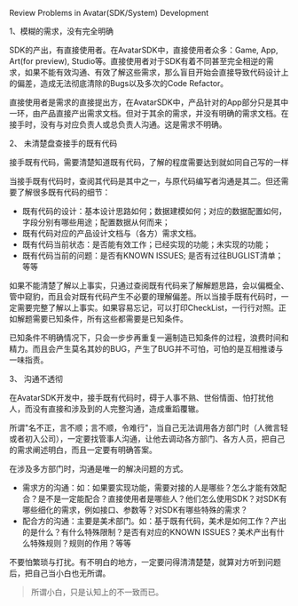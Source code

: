 Review Problems in Avatar(SDK/System) Development

1、模糊的需求，没有完全明确

SDK的产出，有直接使用者。在AvatarSDK中，直接使用者众多：Game, App, Art(for preview), Studio等。直接使用者对于SDK有着不同甚至完全相逆的需求，如果不能有效沟通、有效了解这些需求，那么盲目开始会直接导致代码设计上的偏差，造成无法彻底清除的Bugs以及多次的Code Refactor。

直接使用者是需求的直接提出方，在AvatarSDK中，产品针对的App部分只是其中一环，由产品直接产出需求文档。但对于其余的需求，并没有明确的需求文档。在接手时，没有与对应负责人或总负责人沟通。这是需求不明确。

2、 未清楚盘查接手的既有代码

接手既有代码，需要清楚知道既有代码，了解的程度需要达到就如同自己写的一样

当接手既有代码时，查阅其代码是其中之一，与原代码编写者沟通是其二。但还需要了解很多既有代码的细节：

-   既有代码的设计：基本设计思路如何；数据建模如何；对应的数据配置如何，字段分别有哪些用途；配置数据从何而来；
-   既有代码对应的产品设计文档与（各方）需求文档。
-   既有代码当前状态：是否能有效工作；已经实现的功能；未实现的功能；
-   既有代码当前的问题：是否有KNOWN ISSUES; 是否有过往BUGLIST清单；等等

如果不能清楚了解以上事实，只通过查阅既有代码来了解解题思路，会以偏概全、管中窥豹，而且会对既有代码产生不必要的理解偏差。所以当接手既有代码时，一定需要完整了解以上事实。如果容易忘记，可以打印CheckList，一行行对照。正如解题需要已知条件，所有这些都需要是已知条件。

已知条件不明确情况下，只会一步步再重复一遍制造已知条件的过程，浪费时间和精力。而且会产生莫名其妙的BUG，产生了BUG并不可怕，可怕的是互相推诿与一味指责。

3、 沟通不透彻

在AvatarSDK开发中，接手既有代码时，碍于人事不熟、世俗情面、怕打扰他人，而没有直接和涉及到的人完整沟通，造成重蹈覆辙。

所谓"名不正，言不顺；言不顺，令难行"，当自己无法调用各方部门时（人微言轻或者初入公司），一定要找管事人沟通，让他去调动各方部门、各方人员，把自己的需求阐述明白，而且一定要有明确答案。

在涉及多方部门时，沟通是唯一的解决问题的方式。

-   需求方的沟通：如：如果要实现功能，需要对接的人是哪些？怎么才能有效配合？是不是一定能配合？直接使用者是哪些人？他们怎么使用SDK？对SDK有哪些细化的需求，例如接口、参数等？对SDK有哪些特殊的需求？
-   配合方的沟通：主要是美术部门。如：基于既有代码，美术是如何工作？产出的是什么？有什么特殊限制？是否有对应的KNOWN ISSUES？美术产出有什么特殊规则？规则的作用？等等

不要怕繁琐与打扰。有不明白的地方，一定要问得清清楚楚，就算对方听到问题后，把自己当小白也无所谓。

> 所谓小白，只是认知上的不一致而已。